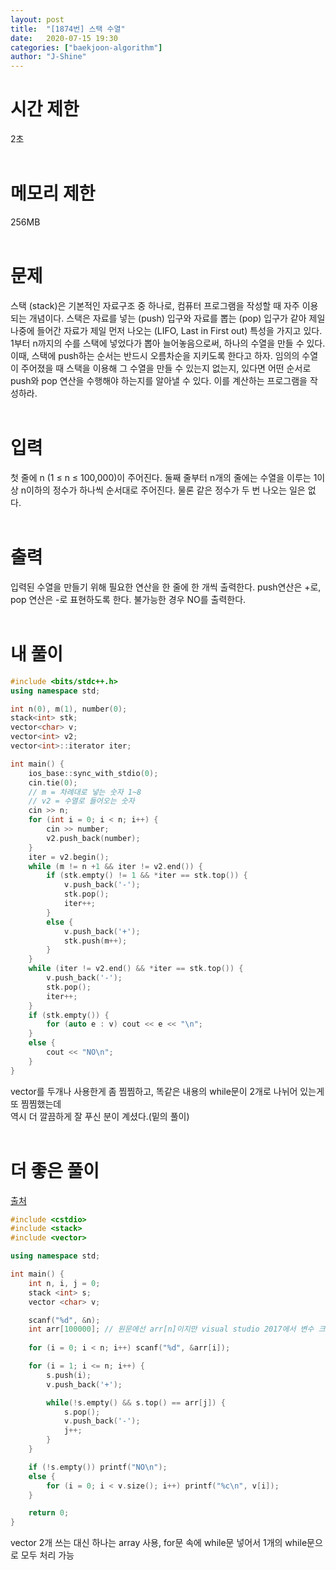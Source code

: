 ```yaml
---
layout: post
title:  "[1874번] 스택 수열"
date:   2020-07-15 19:30
categories: ["baekjoon-algorithm"]
author: "J-Shine"
---
```

# 시간 제한
2초<br><br>

# 메모리 제한
256MB<br><br>

# 문제  

스택 (stack)은 기본적인 자료구조 중 하나로, 컴퓨터 프로그램을 작성할 때 자주 이용되는 개념이다. 
스택은 자료를 넣는 (push) 입구와 자료를 뽑는 (pop) 입구가 같아 제일 나중에 들어간 자료가 제일 먼저 나오는 (LIFO, Last in First out) 특성을 가지고 있다.<br>
1부터 n까지의 수를 스택에 넣었다가 뽑아 늘어놓음으로써, 하나의 수열을 만들 수 있다. 
이때, 스택에 push하는 순서는 반드시 오름차순을 지키도록 한다고 하자. 
임의의 수열이 주어졌을 때 스택을 이용해 그 수열을 만들 수 있는지 없는지, 있다면 어떤 순서로 push와 pop 연산을 수행해야 하는지를 알아낼 수 있다. 이를 계산하는 프로그램을 작성하라.<br><br>

# 입력  

첫 줄에 n (1 ≤ n ≤ 100,000)이 주어진다. 둘째 줄부터 n개의 줄에는 수열을 이루는 1이상 n이하의 정수가 하나씩 순서대로 주어진다. 물론 같은 정수가 두 번 나오는 일은 없다.<br><br>

# 출력  

입력된 수열을 만들기 위해 필요한 연산을 한 줄에 한 개씩 출력한다. push연산은 +로, pop 연산은 -로 표현하도록 한다. 불가능한 경우 NO를 출력한다.<br><br>

# 내 풀이

```c++
#include <bits/stdc++.h>
using namespace std;

int n(0), m(1), number(0);
stack<int> stk;
vector<char> v;
vector<int> v2;
vector<int>::iterator iter;

int main() {
	ios_base::sync_with_stdio(0);
	cin.tie(0);
	// m = 차례대로 넣는 숫자 1~8
	// v2 = 수열로 들어오는 숫자
	cin >> n;
	for (int i = 0; i < n; i++) {
		cin >> number;
		v2.push_back(number);
	}
	iter = v2.begin();
	while (m != n +1 && iter != v2.end()) {
		if (stk.empty() != 1 && *iter == stk.top()) {
			v.push_back('-');
			stk.pop();
			iter++;
		}
		else {
			v.push_back('+');
			stk.push(m++);
		}
	}
	while (iter != v2.end() && *iter == stk.top()) {
		v.push_back('-');
		stk.pop();
		iter++;
	}
	if (stk.empty()) {
		for (auto e : v) cout << e << "\n";
	}
	else {
		cout << "NO\n";
	}
}
```
vector를 두개나 사용한게 좀 찜찜하고, 똑같은 내용의 while문이 2개로 나뉘어 있는게 또 찜찜했는데 <br>
역시 더 깔끔하게 잘 푸신 분이 계셨다.(밑의 풀이)<br><br>

# 더 좋은 풀이
[출처](https://sihyungyou.github.io/baekjoon-1874/)
```c++
#include <cstdio>
#include <stack>
#include <vector>

using namespace std;

int main() {
    int n, i, j = 0;
    stack <int> s;
    vector <char> v;

    scanf("%d", &n);
    int arr[100000]; // 원문에선 arr[n]이지만 visual studio 2017에서 변수 크기의 배열이 컴파일 안돼서 100000으로 바꿈
    
    for (i = 0; i < n; i++) scanf("%d", &arr[i]);

    for (i = 1; i <= n; i++) {
        s.push(i);
        v.push_back('+');

        while(!s.empty() && s.top() == arr[j]) {
            s.pop();
            v.push_back('-');
            j++;
        }
    }

    if (!s.empty()) printf("NO\n");
    else {
        for (i = 0; i < v.size(); i++) printf("%c\n", v[i]);
    }

    return 0;
}
```
vector 2개 쓰는 대신 하나는 array 사용, for문 속에 while문 넣어서 1개의 while문으로 모두 처리 가능<br><br>
